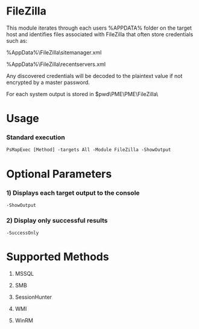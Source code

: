 # FileZilla

This module iterates through each users %APPDATA% folder on the target host and identifies files associated with FileZilla that often store credentials such as:

%AppData%\FileZilla\sitemanager.xml

%AppData%\FileZilla\recentservers.xml

Any discovered credentials will be decoded to the plaintext value if not encrypted by a master password.

For each system output is stored in $pwd\PME\PME\FileZilla\

# Usage

### Standard execution

    PsMapExec [Method] -targets All -Module FileZilla -ShowOutput

# Optional Parameters

### 1) Displays each target output to the console

    -ShowOutput

### 2) Display only successful results

    -SuccessOnly

# Supported Methods

1) MSSQL 

2) SMB 

3) SessionHunter

4) WMI 

5) WinRM

